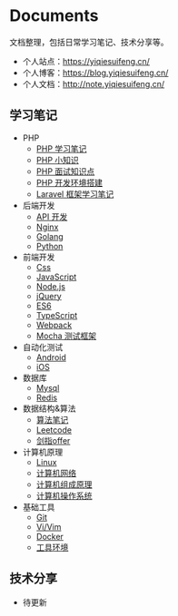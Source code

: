 # Documents

文档整理，包括日常学习笔记、技术分享等。

- 个人站点：https://yiqiesuifeng.cn/
- 个人博客：https://blog.yiqiesuifeng.cn/
- 个人文档：http://note.yiqiesuifeng.cn/

## 学习笔记

- PHP
  - [PHP 学习笔记](./Manual/PHP/PHP.md)
  - [PHP 小知识](./Manual/PHP/PHP-knowledge.md)
  - [PHP 面试知识点](./Manual/PHP/PHP-interview.md)
  - [PHP 开发环境搭建](./Manual/PHP/NMP.md)
  - [Laravel 框架学习笔记](./Manual/PHP/Laravel.md)
- 后端开发
  - [API 开发](./Manual/Api.md)
  - [Nginx](./Manual/Server/Nginx.md)
  - [Golang](./Manual/Go/Golang.md)
  - [Python](./Manual/Python/Python.md)
- 前端开发
  - [Css](./Manual/Front-end/Css.md)
  - [JavaScript](./Manual/Front-end/JavaScript.md)
  - [Node.js](./Manual/NodeJS.md)
  - [jQuery](./Manual/Front-end/jQuery.md)
  - [ES6](./Manual/Front-end/ES6.md)
  - [TypeScript](./Manual/Front-end/TypeScript.md)
  - [Webpack](./Manual/Front-end/webpack.md)
  - [Mocha 测试框架](./Manual/Front-end/mocha.md)
- 自动化测试
  - [Android](./Manual/Automation/Android.md)
  - [iOS](./Manual/Automation/iOS.md)
- 数据库
  - [Mysql](./Manual/Database/Mysql.md)
  - [Redis](./Manual/Database/Redis.md)
- 数据结构&算法
  - [算法笔记](./Manual/Algorithm/Algorithm.md)
  - [Leetcode](./Manual/Algorithm/Algorithm-leetcode.md)
  - [剑指offer](./Manual/Algorithm/Algorithm-offer.md)
- 计算机原理
  - [Linux](./Manual/Linux.md)
  - [计算机网络](./Manual/Computer-network.md)
  - [计算机组成原理](./Manual/Computer-organization.md)
  - [计算机操作系统](./Manual/Computer-system.md)
- 基础工具
  - [Git](./Manual/Git.md)
  - [Vi/Vim](./Manual/Vim.md)
  - [Docker](./Manual/Docker.md)
  - [工具环境](./Manual/Tools.md)

## 技术分享

- 待更新